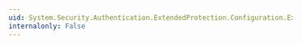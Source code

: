 ```yaml
---
uid: System.Security.Authentication.ExtendedProtection.Configuration.ExtendedProtectionPolicyElement
internalonly: False
---
```

